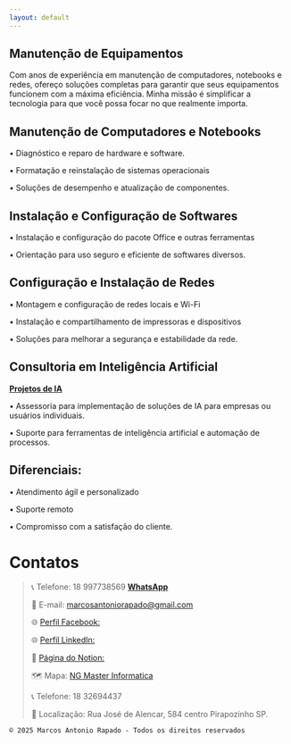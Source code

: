 ```yaml
---
layout: default
---
```


## Manutenção de Equipamentos

Com anos de experiência em manutenção de computadores, notebooks e redes, ofereço soluções completas para garantir que seus equipamentos funcionem com a máxima eficiência. Minha missão é simplificar a tecnologia para que você possa focar no que realmente importa.



## Manutenção de Computadores e Notebooks

• Diagnóstico e reparo de hardware e software.

• Formatação e reinstalação de sistemas operacionais

• Soluções de desempenho e atualização de componentes.



## Instalação e Configuração de Softwares

• Instalação e configuração do pacote Office e outras ferramentas

• Orientação para uso seguro e eficiente de softwares diversos.



## Configuração e Instalação de Redes

• Montagem e configuração de redes locais e Wi-Fi

• Instalação e compartilhamento de impressoras e dispositivos

• Soluções para melhorar a segurança e estabilidade da rede.



## Consultoria em Inteligência Artificial



[**Projetos de IA**](https://marcosantoniorapado.github.io/projetos.html)

• Assessoria para implementação de soluções de IA para empresas ou usuários individuais.

• Suporte para ferramentas de inteligência artificial e automação de processos.



## Diferenciais:

• Atendimento ágil e personalizado

• Suporte remoto

• Compromisso com a satisfação do cliente.



# Contatos

>
> 📞 Telefone: 18 997738569 [**WhatsApp**](https://wa.me/5518997738569)
>
> 📧 E-mail: marcosantoniorapado@gmail.com
>
> 🌐 [Perfil Facebook:](https://www.facebook.com/marcos.rapado)
>
> 🌐 [Perfil LinkedIn:](https://www.linkedin.com/in/marcos-rapado/)
>
> 📌 [Página do Notion:](https://marcosatendimento.notion.site/Marcos-Antonio-Rapado-1cc582b02eef4713a0e6e98fc1148289)
>
> 🗺️ Mapa: [NG Master Informatica](https://www.google.com/maps/dir//R.+Jos%C3%A9+de+Alencar,+584+-+Centro,+Pirapozinho+-+SP,+19200-000/@-22.2755806,-51.5802727,12z/data=!4m8!4m7!1m0!1m5!1m1!1s0x94938de9c41156c3:0x33532da6f8c46927!2m2!1d-51.4979854!2d-22.2756743?entry=ttu&g_ep=EgoyMDI0MTAyOS4wIKXMDSoASAFQAw%3D%3D)
>
> 📞 Telefone: 18 32694437
>
> 📍 Localização: Rua José de Alencar, 584  centro Pirapozinho SP.

```
© 2025 Marcos Antonio Rapado - Todos os direitos reservados                   
```
<meta name="keywords" content="manutenção de computadores, manutenção de notebooks, assistência técnica de computadores, reparo de notebook, troca de peças de hardware, troca de placa-mãe, troca de processador, troca de memória RAM, troca de HD por SSD, limpeza interna de computadores, limpeza interna de notebooks, troca de pasta térmica, manutenção preventiva de computadores, formatação de PC, recuperação de sistema operacional, instalação de Windows, Linux, MacOS, atualização de drivers, remoção de vírus, otimização de desempenho de PC, venda de computadores, venda de notebooks, venda de hardware, fonte para PC, memória RAM DDR3 DDR4 DDR5, processadores Intel AMD, placa-mãe para desktop e notebook, HD SSD NVMe, placa de vídeo, cooler para processador, antenas Wi-Fi, roteadores Wi-Fi, repetidor de sinal, modem, cabos de rede Ethernet Cat5 Cat6, cabo VGA, cabo HDMI, cabo DisplayPort, adaptadores USB-C, estabilizador de energia, filtro de linha, cartucho de tinta, toner para impressora, impressoras jato de tinta, multifuncional, mochilas para notebook, cases para laptop, pendrives, HD externo, SSD portátil, leitor de cartão de memória, teclado, mouse gamer, mouse sem fio, caixinhas de som, suporte para notebook, CPU nova, monitor novo, manutencao de computadores em pirapozinho sp, Suporte Técnico Pirapozinho, Computadores Pirapozinho, Prefeitura de Pirapozinho, TI em Pirapozinho, Backup e recuperação de dados, Venda de acessórios de informática, Melhor técnico de informática em Pirapozinho, Conserto de notebook Pirapozinho, Meu computador está lento, o que fazer?, Como melhorar o desempenho do PC?, Formatação rápida e segura, Assistência informática confiável, Manutenção preventiva de computadores, Notebook não liga, como resolver?, Informatica Pirapozinho, Informática Pirapozinho, informática pirapozinho, marcos informática, Marcos Informática" />
